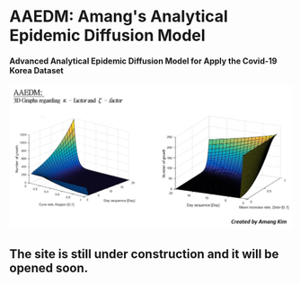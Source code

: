 # AAEDM: Amang's Analytical Epidemic Diffusion Model
#### Advanced Analytical Epidemic Diffusion Model for Apply the Covid-19 Korea Dataset


![-](https://github.com/amangkim/aaedm-covid19-kr/blob/master/AAEDM_GitHub_3D_Graphs_AMG.jpg)


## The site is still under construction and it will be opened soon.


